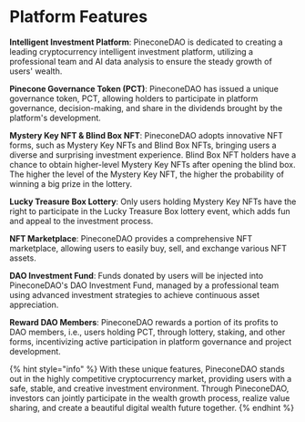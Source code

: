 # Platform Features

**Intelligent Investment Platform**: PineconeDAO is dedicated to creating a leading cryptocurrency intelligent investment platform, utilizing a professional team and AI data analysis to ensure the steady growth of users' wealth.&#x20;

**Pinecone Governance Token (PCT)**: PineconeDAO has issued a unique governance token, PCT, allowing holders to participate in platform governance, decision-making, and share in the dividends brought by the platform's development.&#x20;

**Mystery Key NFT & Blind Box NFT**: PineconeDAO adopts innovative NFT forms, such as Mystery Key NFTs and Blind Box NFTs, bringing users a diverse and surprising investment experience. Blind Box NFT holders have a chance to obtain higher-level Mystery Key NFTs after opening the blind box. The higher the level of the Mystery Key NFT, the higher the probability of winning a big prize in the lottery.&#x20;

**Lucky Treasure Box Lottery**: Only users holding Mystery Key NFTs have the right to participate in the Lucky Treasure Box lottery event, which adds fun and appeal to the investment process.&#x20;

**NFT Marketplace**: PineconeDAO provides a comprehensive NFT marketplace, allowing users to easily buy, sell, and exchange various NFT assets.&#x20;

**DAO Investment Fund**: Funds donated by users will be injected into PineconeDAO's DAO Investment Fund, managed by a professional team using advanced investment strategies to achieve continuous asset appreciation.&#x20;

**Reward DAO Members**: PineconeDAO rewards a portion of its profits to DAO members, i.e., users holding PCT, through lottery, staking, and other forms, incentivizing active participation in platform governance and project development.

{% hint style="info" %}
With these unique features, PineconeDAO stands out in the highly competitive cryptocurrency market, providing users with a safe, stable, and creative investment environment. Through PineconeDAO, investors can jointly participate in the wealth growth process, realize value sharing, and create a beautiful digital wealth future together.
{% endhint %}
